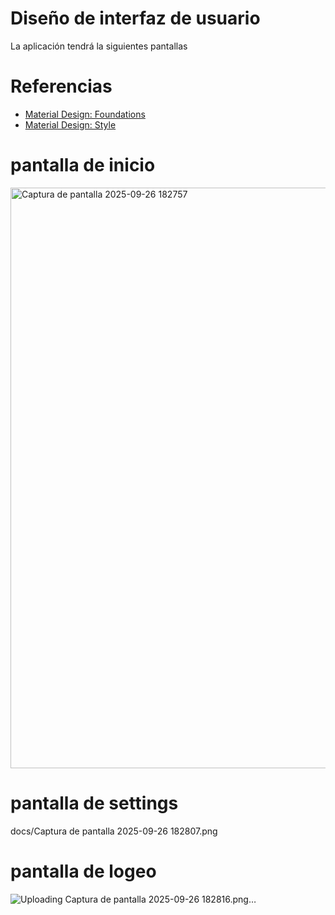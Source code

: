 # Diseño de interfaz de usuario

La aplicación tendrá la siguientes pantallas



# Referencias

- [Material Design: Foundations](https://m3.material.io/foundations)
- [Material Design: Style](https://m3.material.io/styles)

# pantalla de inicio
[<img width="521" height="929" alt="Captura de pantalla 2025-09-26 182757" src="https://github.com/user-attachments/assets/ca3deeb7-6a68-4fcb-9626-36923ef307cc" />](https://github.com/rowinzon/Proyecto_electiva1/blob/main/docs/Captura%20de%20pantalla%202025-09-26%20182757.png)

# pantalla de settings

docs/Captura de pantalla 2025-09-26 182807.png


# pantalla de logeo 

![Uploading Captura de pantalla 2025-09-26 182816.png…]()


